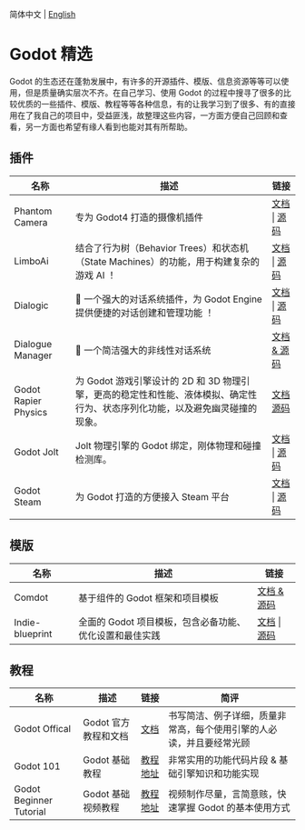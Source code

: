 简体中文 | [English](https://github.com/Basaltic/godot-selected/blob/main/README.en.md)

# Godot 精选

Godot 的生态还在蓬勃发展中，有许多的开源插件、模版、信息资源等等可以使用，但是质量确实层次不齐。在自己学习、使用 Godot 的过程中搜寻了很多的比较优质的一些插件、模版、教程等等各种信息，有的让我学习到了很多、有的直接用在了我自己的项目中，受益匪浅，故整理这些内容，一方面方便自己回顾和查看，另一方面也希望有缘人看到也能对其有所帮助。

## 插件

| 名称                 | 描述                                                                                                                          | 链接                                                                                                   |
| -------------------- | ----------------------------------------------------------------------------------------------------------------------------- | ------------------------------------------------------------------------------------------------------ |
| Phantom Camera       | 专为 Godot4 打造的摄像机插件                                                                                                  | [文档](https://phantom-camera.dev/) \| [源码](https://github.com/ramokz/phantom-camera)                |
| LimboAi              | 结合了行为树（Behavior Trees）和状态机（State Machines）的功能，用于构建复杂的游戏 AI ！                                      | [文档](https://limboai.readthedocs.io/en/stable/) \| [源码](https://github.com/limbonaut/limboai)      |
| Dialogic             | 💬 一个强大的对话系统插件，为 Godot Engine 提供便捷的对话创建和管理功能 ！                                                    | [文档](https://docs.dialogic.pro/) \| [源码](https://github.com/dialogic-godot/dialogic)               |
| Dialogue Manager     | 💬 一个简洁强大的非线性对话系统                                                                                               | [文档 & 源码](https://github.com/nathanhoad/godot_dialogue_manager?tab=readme-ov-file)                 |
| Godot Rapier Physics | 为 Godot 游戏引擎设计的 2D 和 3D 物理引擎，更高的稳定性和性能、液体模拟、确定性行为、状态序列化功能，以及避免幽灵碰撞的现象。 | [文档](https://godot.rapier.rs/) [源码](https://github.com/appsinacup/godot-rapier-physics)            |
| Godot Jolt           | Jolt 物理引擎的 Godot 绑定，刚体物理和碰撞检测库。                                                                            | [文档](https://jrouwe.github.io/JoltPhysics/) \| [源码](https://github.com/godot-jolt/godot-jolt)      |
| Godot Steam          | 为 Godot 打造的方便接入 Steam 平台                                                                                            | [文档](https://godotsteam.com/) \| [源码](https://github.com/GodotSteam/GodotSteam?tab=readme-ov-file) |

## 模版

| 名称            | 描述                                                    | 链接                                                                                                                  |
| --------------- | ------------------------------------------------------- | --------------------------------------------------------------------------------------------------------------------- |
| Comdot          | 基于组件的 Godot 框架和项目模板                         | [文档 & 源码](https://github.com/InvadingOctopus/comedot)                                                             |
| Indie-blueprint | 全面的 Godot 项目模板，包含必备功能、优化设置和最佳实践 | [文档](https://github.com/ninetailsrabbit/indie-blueprint-docs) \| [源码](https://github.com/InvadingOctopus/comedot) |

## 教程

| 名称                    | 描述                 | 链接                                                                                   | 简评                                                                 |
| ----------------------- | -------------------- | -------------------------------------------------------------------------------------- | -------------------------------------------------------------------- |
| Godot Offical           | Godot 官方教程和文档 | [文档](https://docs.godotengine.org/en/stable/getting_started/introduction/index.html) | 书写简洁、例子详细，质量非常高，每个使用引擎的人必读，并且要经常光顾 |
| Godot 101               | Godot 基础教程       | [教程地址](https://kidscancode.org/godot_recipes/4.x/g101/index.html)                  | 非常实用的功能代码片段 & 基础引擎知识和功能实现                      |
| Godot Beginner Tutorial | Godot 基础视频教程   | [教程地址](https://www.youtube.com/watch?v=LOhfqjmasi0)                                | 视频制作尽量，言简意赅，快速掌握 Godot 的基本使用方式                |
